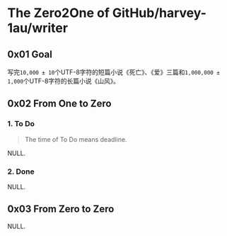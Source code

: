 # The Zero2One of GitHub/harvey-1au/writer

## 0x01 Goal

写完`10,000 ± 10`个UTF-8字符的短篇小说《死亡》、《爱》三篇和`1,000,000 ± 1,000`个UTF-8字符的长篇小说《山风》。

## 0x02 From One to Zero

### 1. To Do

> The time of To Do means deadline.

NULL.

### 2. Done

NULL.

## 0x03 From Zero to Zero

NULL.
